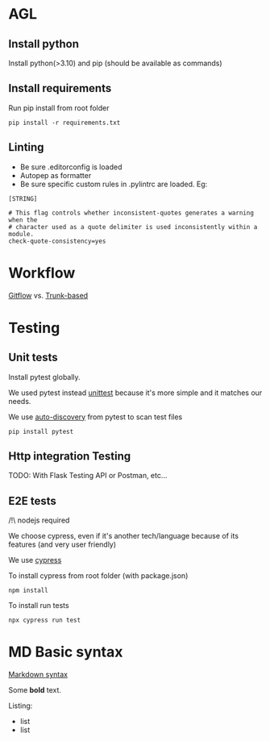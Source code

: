 # AGL

## Install python

Install python(>3.10) and pip (should be available as commands)

## Install requirements

Run pip install from root folder

```
pip install -r requirements.txt
```


## Linting

* Be sure .editorconfig is loaded
* Autopep as formatter
* Be sure specific custom rules in .pylintrc are loaded. Eg:

```
[STRING]

# This flag controls whether inconsistent-quotes generates a warning when the
# character used as a quote delimiter is used inconsistently within a module.
check-quote-consistency=yes

```
# Workflow

[Gitflow](https://www.atlassian.com/git/tutorials/comparing-workflows/gitflow-workflow) vs. [Trunk-based](https://trunkbaseddevelopment.com/)

# Testing

## Unit tests

Install pytest globally.

We used pytest instead [unittest](https://docs.python.org/3/library/unittest.html) because it's more simple and it matches our needs.

We use [auto-discovery](https://docs.pytest.org/en/7.3.x/explanation/goodpractices.html#test-discovery) from pytest to scan test files

```
pip install pytest
```
## Http integration Testing

TODO: With Flask Testing API or Postman, etc...

## E2E tests

/!\ nodejs required

We choose cypress, even if it's another tech/language because of its features (and very user friendly)

We use [cypress](https://learn.cypress.io/testing-your-first-application/installing-cypress-and-writing-your-first-test)

To install cypress from root folder (with package.json)
```
npm install
```

To install run tests
```
npx cypress run test
```

# MD Basic syntax

[Markdown syntax](https://www.markdownguide.org/basic-syntax/)

Some **bold** text.

Listing:
- list
- list